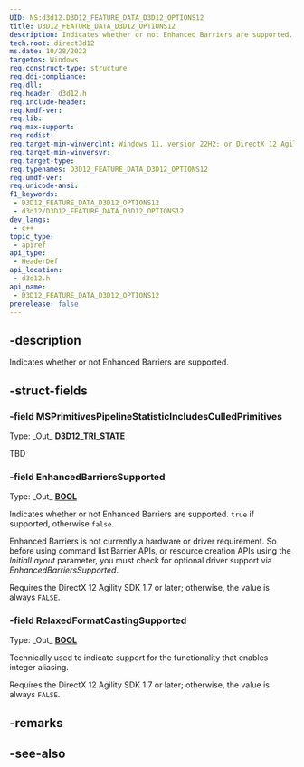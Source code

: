 ```yaml
---
UID: NS:d3d12.D3D12_FEATURE_DATA_D3D12_OPTIONS12
title: D3D12_FEATURE_DATA_D3D12_OPTIONS12
description: Indicates whether or not Enhanced Barriers are supported.
tech.root: direct3d12
ms.date: 10/28/2022
targetos: Windows
req.construct-type: structure
req.ddi-compliance: 
req.dll: 
req.header: d3d12.h
req.include-header: 
req.kmdf-ver: 
req.lib: 
req.max-support: 
req.redist: 
req.target-min-winverclnt: Windows 11, version 22H2; or DirectX 12 Agility SDK 1.6 or later
req.target-min-winversvr: 
req.target-type: 
req.typenames: D3D12_FEATURE_DATA_D3D12_OPTIONS12
req.umdf-ver: 
req.unicode-ansi: 
f1_keywords:
 - D3D12_FEATURE_DATA_D3D12_OPTIONS12
 - d3d12/D3D12_FEATURE_DATA_D3D12_OPTIONS12
dev_langs:
 - c++
topic_type:
 - apiref
api_type:
 - HeaderDef
api_location:
 - d3d12.h
api_name:
 - D3D12_FEATURE_DATA_D3D12_OPTIONS12
prerelease: false
---
```


## -description

Indicates whether or not Enhanced Barriers are supported.

## -struct-fields

### -field MSPrimitivesPipelineStatisticIncludesCulledPrimitives

Type: \_Out\_ **[D3D12_TRI_STATE](ne-d3d12-d3d12_tri_state.md)**

TBD

### -field EnhancedBarriersSupported

Type: \_Out\_ **[BOOL](/windows/win32/winprog/windows-data-types)**

Indicates whether or not Enhanced Barriers are supported. `true` if supported, otherwise `false`.

Enhanced Barriers is not currently a hardware or driver requirement. So before using command list Barrier APIs, or resource creation APIs using the *InitialLayout* parameter, you must check for optional driver support via *EnhancedBarriersSupported*.

Requires the DirectX 12 Agility SDK 1.7 or later; otherwise, the value is always `FALSE`.

### -field RelaxedFormatCastingSupported

Type: \_Out\_ **[BOOL](/windows/win32/winprog/windows-data-types)**

Technically used to indicate support for the functionality that enables integer aliasing.

Requires the DirectX 12 Agility SDK 1.7 or later; otherwise, the value is always `FALSE`.

## -remarks

## -see-also
